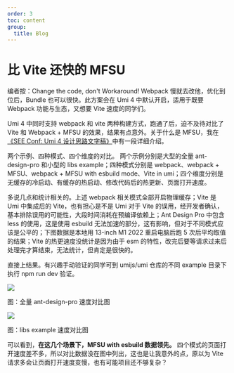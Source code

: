 ```yaml
---
order: 3
toc: content
group:
  title: Blog
---
```


# 比 Vite 还快的 MFSU

<p style={{ color: 'blue' }}>
  编者按：Change the code, don't Workaround! Webpack
  慢就去改他，优化到位后，Bundle 也可以很快。此方案会在 Umi 4
  中默认开启，适用于既要 Webpack 功能与生态，又想要 Vite 速度的同学们。
</p>

Umi 4 中同时支持 webpack 和 vite 两种构建方式，跑通了后，迫不及待对比了 Vite 和 Webpack + MFSU 的效果，结果有点意外。关于什么是 MFSU，我在[《SEE Conf: Umi 4 设计思路文字稿》](https://mp.weixin.qq.com/s?__biz=MjM5NDgyODI4MQ%3D%3D&mid=2247484533&idx=1&sn=9b15a67b88ebc95476fce1798eb49146)中有一段详细介绍。

<p>
  <span style={{ color: 'red', fontWeight: 'bold' }}>
    两个示例、四种模式、四个维度的对比。
  </span>
  两个示例分别是大型的全量 ant-design-pro 和小型的 libs example；四种模式分别是 webpack、webpack
  + MFSU、webpack + MFSU with esbuild mode、Vite in umi；四个维度分别是无缓存的冷启动、有缓存的热启动、修改代码后的热更新、页面打开速度。
</p>

多说几点和统计相关的。上述 webpack 相关模式全部开启物理缓存；Vite 是 Umi 中集成后的 Vite，也有担心是不是 Umi 对于 Vite 的误用，经开发者确认，基本排除误用的可能性，大段时间消耗在预编译依赖上；Ant Design Pro 中包含 less 的使用，这是使用 esbuild 无法加速的部分，这有影响，但对于不同模式应该是公平的；下图数据是本地用 13-inch M1 2022 重启电脑后跑 5 次后平均取值的结果；Vite 的热更速度没统计是因为由于 esm 的特性，改完后要等请求过来后处理完才算结束，无法统计，但肯定是很快的。

直接上结果。有兴趣手动验证的同学可到 umijs/umi 仓库的不同 example 目录下执行 npm run dev 验证。

![](https://img.alicdn.com/imgextra/i4/O1CN01Gz9AA81szqy3BbRfK_!!6000000005838-2-tps-2150-1084.png)

<p style={{ color: 'gray', marginTop: 0, textAlign: 'center' }}>
  图：全量 ant-design-pro 速度对比图
</p>

![](https://img.alicdn.com/imgextra/i1/O1CN01HNfH7l23L3SRjJUka_!!6000000007238-2-tps-2058-1078.png)

<p style={{ color: 'gray', marginTop: 0, textAlign: 'center' }}>
  图：libs example 速度对比图
</p>

可以看到，**在这几个场景下，MFSU with esbuild 数据领先。** 四个模式的页面打开速度差不多，所以对比数据没在图中列出，这也是让我意外的点，原以为 Vite 请求多会让页面打开速度变慢，也有可能项目还不够复杂？
